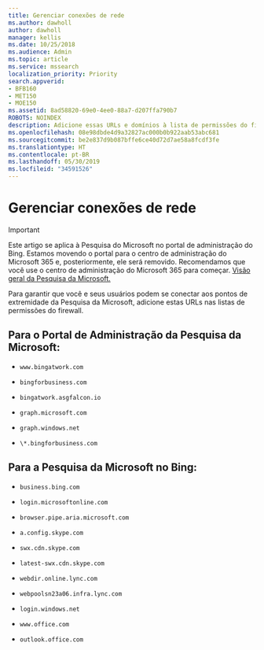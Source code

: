```yaml
---
title: Gerenciar conexões de rede
ms.author: dawholl
author: dawholl
manager: kellis
ms.date: 10/25/2018
ms.audience: Admin
ms.topic: article
ms.service: mssearch
localization_priority: Priority
search.appverid:
- BFB160
- MET150
- MOE150
ms.assetid: 8ad58820-69e0-4ee0-88a7-d207ffa790b7
ROBOTS: NOINDEX
description: Adicione essas URLs e domínios à lista de permissões do firewall para os usuários acessarem facilmente a Pesquisa da Microsoft
ms.openlocfilehash: 08e98dbde4d9a32827ac000b0b922aab53abc681
ms.sourcegitcommit: be2e837d9b087bffe6ce40d72d7ae58a8fcdf3fe
ms.translationtype: HT
ms.contentlocale: pt-BR
ms.lasthandoff: 05/30/2019
ms.locfileid: "34591526"
---
```

# <a name="manage-network-connections"></a>Gerenciar conexões de rede

> [!IMPORTANT]
> Este artigo se aplica à Pesquisa do Microsoft no portal de administração do Bing. Estamos movendo o portal para o centro de administração do Microsoft 365 e, posteriormente, ele será removido. Recomendamos que você use o centro de administração do Microsoft 365 para começar. [Visão geral da Pesquisa da Microsoft.](overview-microsoft-search.md)
    
Para garantir que você e seus usuários podem se conectar aos pontos de extremidade da Pesquisa da Microsoft, adicione estas URLs nas listas de permissões do firewall.
  
## <a name="for-the-microsoft-search-admin-portal"></a>Para o Portal de Administração da Pesquisa da Microsoft:

- `www.bingatwork.com`
    
- `bingforbusiness.com`
    
- `bingatwork.asgfalcon.io`
    
- `graph.microsoft.com`
    
- `graph.windows.net`
    
- `\*.bingforbusiness.com`
    
## <a name="for-microsoft-search-in-bing"></a>Para a Pesquisa da Microsoft no Bing:

- `business.bing.com`
    
- `login.microsoftonline.com`
    
- `browser.pipe.aria.microsoft.com`
    
- `a.config.skype.com`
    
- `swx.cdn.skype.com`
    
- `latest-swx.cdn.skype.com`
    
- `webdir.online.lync.com`
    
- `webpoolsn23a06.infra.lync.com`
    
- `login.windows.net`
    
- `www.office.com`
    
- `outlook.office.com`
